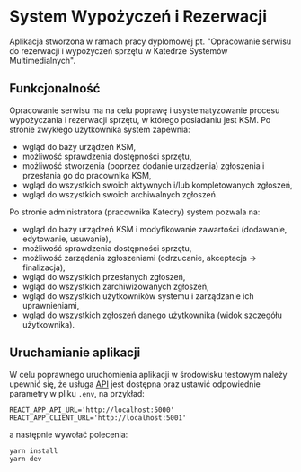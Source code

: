 # System Wypożyczeń i Rezerwacji

Aplikacja stworzona w ramach pracy dyplomowej pt. "Opracowanie serwisu do rezerwacji i wypożyczeń sprzętu w Katedrze Systemów Multimedialnych".

## Funkcjonalność

Opracowanie serwisu ma na celu poprawę i usystematyzowanie procesu wypożyczania i rezerwacji sprzętu, w którego posiadaniu jest KSM. Po stronie zwykłego użytkownika system zapewnia:

- wgląd do bazy urządzeń KSM,
- możliwość sprawdzenia dostępności sprzętu,
- możliwość stworzenia (poprzez dodanie urządzenia) zgłoszenia i przesłania go do pracownika KSM,
- wgląd do wszystkich swoich aktywnych i/lub kompletowanych zgłoszeń,
- wgląd do wszystkich swoich archiwalnych zgłoszeń.

Po stronie administratora (pracownika Katedry) system pozwala na:

- wgląd do bazy urządzeń KSM i modyfikowanie zawartości (dodawanie, edytowanie, usuwanie),
- możliwość sprawdzenia dostępności sprzętu,
- możliwość zarządania zgłoszeniami (odrzucanie, akceptacja -> finalizacja),
- wgląd do wszystkich przesłanych zgłoszeń,
- wgląd do wszystkich zarchiwizowanych zgłoszeń,
- wgląd do wszystkich użytkowników systemu i zarządzanie ich uprawnieniami,
- wgląd do wszystkich zgłoszeń danego użytkownika (widok szczegółu użytkownika).

## Uruchamianie aplikacji

W celu poprawnego uruchomienia aplikacji w środowisku testowym należy upewnić się, że usługa [API](https://github.com/bemolxd/swir-api) jest dostępna oraz ustawić odpowiednie parametry w pliku `.env`, na przykład:

```
REACT_APP_API_URL='http://localhost:5000'
REACT_APP_CLIENT_URL='http://localhost:5001'
```

a następnie wywołać polecenia:

```
yarn install
yarn dev
```

